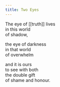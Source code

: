 ```yaml
---
title: Two Eyes
---
```


The eye of [[truth]] lives  
in this world  
of shadow,   
  
the eye of darkness  
in that world  
of overwhelm   
  
and it is ours  
to see with both  
the double gift  
of shame and honour.   